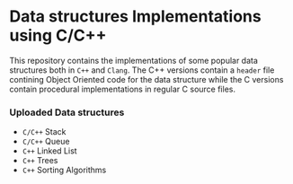 # Data structures Implementations using C/C++
This repository contains the implementations of 
some popular data structures both in `C++` and `Clang`. 
The C++ versions contain a `header` file contining Object Oriented code 
for the data structure while the C versions contain procedural implementations 
in regular C source files.

### Uploaded Data structures
- `C/C++` Stack
- `C/C++` Queue
- `C++` Linked List
- `C++` Trees
- `C++` Sorting Algorithms
